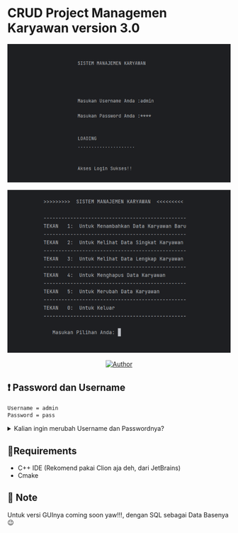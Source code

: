 # CRUD Project Managemen Karyawan version 3.0

<p align="center">
<img src="./preview-img-readme/login-preview.png"/>
</p>

<p align="center">
<img src="./preview-img-readme/menu-preview.png"/>
</p>

<p align="center">
        <a href="https://github.com/nath2006"><img title="Author" src="https://img.shields.io/badge/Author-nath2006-blue.svg?style=for-the-badge&logo=github"></a>
</p>

## :heavy_exclamation_mark: Password dan Username
```
Username = admin
Password = pass
```
<details>

<summary>
        Kalian ingin merubah Username dan Passwordnya?
</summary>

### Kalian pun, bisa menganti Username dan Password pada bagian :
`````````````````````````
```````````````
Views/login.cpp 
```````````````
CRUD_PROJECT_VERSION-3.0
│
└─.idea
└─cmake-build-debug
└─dataBase
└─helper
└─model
└─preview-img-readme
└─views
   └──login.cpp
`````````````````````````
Pada baris code dibawah :
```cpp
//Line 38
   if(pass == "pass" && user =="admin"){
        ....
    }
````
Dengan User name dan Password yang kalian mau.
</details>

## :pencil:Requirements 
- C++ IDE (Rekomend pakai Clion aja deh, dari JetBrains)
- Cmake

## :loudspeaker: Note
Untuk versi GUInya coming soon yaw!!!, dengan SQL sebagai Data Basenya :wink:

